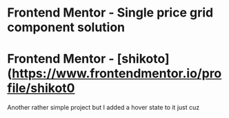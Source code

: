 # Frontend Mentor - Single price grid component solution
# Frontend Mentor - [shikoto](https://www.frontendmentor.io/profile/shikot0

Another rather simple project but I added a hover state to it just cuz